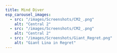```yaml
---
title: Mind Diver
esp_carousel_images:
  - src: "/images/Screenshots/CM2_.png" 
    alt: "Central 2"
  - src: "/images/Screenshots/CM2_.png" 
    alt: "Central 2"
  - src: "/images/Screenshots/Giant_Regret.png" 
    alt: "Giant Lina in Regret"
---
```


<!-- 
A surreal mystery exploration game inside of minds that are lying to you.

Dive freely through the memories of a broken relationship to locate a missing person. Investigate intimate moments and understand the inner workings of two lovers' minds to solve the mystery.

Lorem ipsum dolor sit amet, consectetur adipiscing elit. Nam lectus lectus, scelerisque eu aliquam vitae, convallis vehicula tortor. Lorem ipsum dolor sit amet, consectetur adipiscing elit. Praesent faucibus finibus consequat. Quisque sit amet imperdiet leo, vitae euismod quam. Mauris et ligula ut lacus molestie semper ut at est. Morbi non pulvinar lectus, tempus aliquet arcu. Suspendisse potenti. Morbi ac augue at orci rutrum elementum. Donec et nunc ac orci bibendum accumsan. Duis lobortis enim quis libero posuere, quis semper massa feugiat. Maecenas consequat urna at convallis porta. Quisque imperdiet tincidunt felis, quis porttitor metus. Duis auctor est sit amet magna ullamcorper, id sodales lectus ullamcorper. Etiam placerat arcu nibh, a consectetur ligula interdum sit amet. Ut pretium felis sit amet elit porta imperdiet.

Donec vitae tincidunt enim. Vivamus vitae lacus quis massa dignissim hendrerit et eget lectus. Nunc nec tellus a augue tincidunt bibendum. Donec lobortis massa a mi molestie imperdiet. Suspendisse mollis molestie urna. Aliquam accumsan nibh vel magna molestie congue. In aliquet blandit justo sit amet mollis. Nullam sed metus mi.

Praesent ac suscipit libero, quis lacinia tortor. Vivamus ut nulla rhoncus, ullamcorper nisl non, euismod nibh. Quisque ut euismod nulla. Aliquam posuere ullamcorper ex nec dictum. Nulla maximus vestibulum est. Nulla fringilla sit amet felis sit amet elementum. In quis lacus elit.

Praesent convallis condimentum est quis scelerisque. Aliquam a neque lobortis, maximus risus id, vestibulum neque. Quisque sed turpis vitae lectus pellentesque hendrerit nec ac massa. Ut tincidunt mauris luctus risus cursus lacinia. Proin mollis quis quam et rutrum. Fusce sed erat in urna pellentesque vestibulum. Proin vulputate nunc ut massa tempor, quis rhoncus est ultrices. Proin vulputate consectetur urna, eget tristique ex ornare quis.

Pellentesque aliquet pharetra ligula, eu tempor ex tristique at. Integer sed nunc tellus. Sed nec orci eget ante malesuada tempor. Aliquam dignissim nunc ligula, at imperdiet arcu viverra quis. Maecenas laoreet felis sed tortor faucibus, et tincidunt orci egestas. Nunc vel lacus diam. Maecenas posuere id lacus ut auctor. Nulla ultricies, nunc feugiat tristique cursus, massa felis facilisis augue, sed scelerisque est metus sit amet turpis.


_We are a small team of mystery lovers trying to combine the thrill of discovery with the pain of a heartbreak._

_Be the first to get news about Mind Diver by subscribing to our newsletter here:_ -->


<!-- {{< form name="subscribe" action="/thanks" >}}
  {{< input type="email" name="email" placeholder="Your Email" required="true" >}}

  {{< button type="submit" >}}
    Subscribe
  {{< /button >}}
{{< /form >}} -->

<!-- Old inline group from original deployment -->
<!-- {{< inline-group >}}
  {{< icon-link
    href="https://twitter.com/MindDiverGame"
    name="twitter"
    title="Follow us on Twitter"
    alt="Twitter bird icon"
  >}}

  {{<
    icon-link
    href="https://www.youtube.com/channel/UCAAX8tTik1zEcvYYpZMQBsg"
    name="youtube"
    title="Follow us on YouTube"
    alt="YouTube play icon"
  >}}

  {{<
    icon-link
    href="mailto:minddivergame@gmail.com"
    name="gmail"
    title="Contact directly via e-mail"
    alt="GMail icon"
  >}}
{{< /inline-group >}} -->
